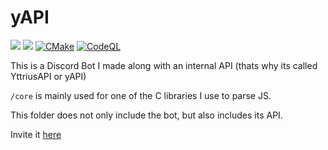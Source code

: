 # yAPI
![](https://img.shields.io/github/languages/code-size/exoad/yAPI) ![](https://img.shields.io/github/repo-size/exoad/yAPI) [![CMake](https://github.com/exoad/yAPI/actions/workflows/cmake.yml/badge.svg)](https://github.com/exoad/yAPI/actions/workflows/cmake.yml) [![CodeQL](https://github.com/exoad/yAPI/actions/workflows/codeql-analysis.yml/badge.svg)](https://github.com/exoad/yAPI/actions/workflows/codeql-analysis.yml)

This is a Discord Bot I made along with an internal API (thats why its called YttriusAPI or yAPI)

`/core` is mainly used for one of the C libraries I use to parse JS.

This folder does not only include the bot, but also includes its API.

Invite it [here](https://discord.com/oauth2/authorize?client_id=871572127806017627&permissions=3154508918&scope=bot)
